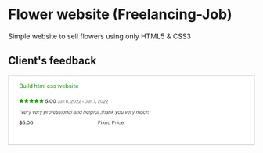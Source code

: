 # Flower website (Freelancing-Job)

Simple website to sell flowers using only HTML5 &amp; CSS3

## Client's feedback

![Client's feedback](./ClientFeedback.png)
